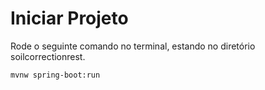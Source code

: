 # Iniciar Projeto

Rode o seguinte comando no terminal, estando no diretório soilcorrectionrest.

```bash
mvnw spring-boot:run
```
